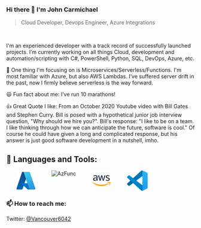 ### Hi there 👋 I'm John Carmichael
> Cloud Developer, Devops Engineer, Azure Integrations
<br />
<div>
<p>
I'm an experienced developer with a track record of successfully launched projects. I’m currently working on all things Cloud, development and automation/scripting with C#, PowerShell, Python, SQL, DevOps, Azure, etc.

🚀 One thing I'm focusing on is Microservices/Serverless/Functions. I'm most familiar with Azure, but also AWS Lambdas. I’ve suffered server drift in the past, now I firmly believe serverless is the way forward.

😃 Fun fact about me: I’ve run 10 marathons!

👍 Great Quote I like: From an October 2020 Youtube video with Bill Gates and Stephen Curry. Bill is posed with a hypothetical junior job interview question, "Why should we hire you?". Bill's response: "I like to be on a team. I like thinking through how we can anticipate the future, software is cool." Of course he could have given a long and complicated response, but his answer is just good software development in a nutshell, imho.
</p>
</div>  

## 🧰 Languages and Tools:
<p>
<img src="https://raw.githubusercontent.com/github/explore/80688e429a7d4ef2fca1e82350fe8e3517d3494d/topics/azure/azure.png" alt="AWS" height="55" style="vertical-align:top; margin-left:25px">&nbsp;&nbsp;&nbsp;
<img src="https://raw.githubusercontent.com/Azure/azure-functions-cli/master/src/Azure.Functions.Cli/npm/assets/azure-functions-logo-color-raster.png" alt="AzFunc" height="55" style="vertical-align:top; margin-left:25px">&nbsp;&nbsp;&nbsp;
<img src="https://raw.githubusercontent.com/github/explore/fbceb94436312b6dacde68d122a5b9c7d11f9524/topics/aws/aws.png" alt="VS Code" height="55" style="vertical-align:top; margin-left:25px">&nbsp;&nbsp;&nbsp;
<img src="https://raw.githubusercontent.com/github/explore/80688e429a7d4ef2fca1e82350fe8e3517d3494d/topics/visual-studio-code/visual-studio-code.png" alt="VS Code" height="55" style="vertical-align:top; margin-left:25px">
</p>

<h3> 📫 How to reach me: </h3>
<p>Twitter: <a href="https://twitter.com/Vancouver6042" target="_blank">@Vancouver6042</a></p>
<br />
